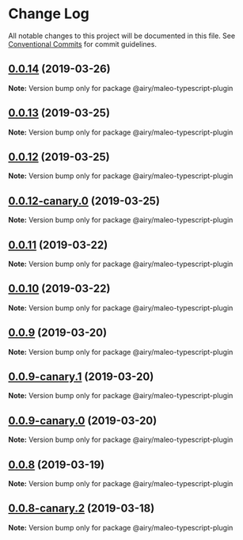 # Change Log

All notable changes to this project will be documented in this file.
See [Conventional Commits](https://conventionalcommits.org) for commit guidelines.

## [0.0.14](https://github.com/alvinkl/maleo.js/compare/@airy/maleo-typescript-plugin@0.0.12-canary.0...@airy/maleo-typescript-plugin@0.0.14) (2019-03-26)

**Note:** Version bump only for package @airy/maleo-typescript-plugin





## [0.0.13](https://github.com/alvinkl/maleo.js/compare/@airy/maleo-typescript-plugin@0.0.12-canary.0...@airy/maleo-typescript-plugin@0.0.13) (2019-03-25)

**Note:** Version bump only for package @airy/maleo-typescript-plugin





## [0.0.12](https://github.com/alvinkl/maleo.js/compare/@airy/maleo-typescript-plugin@0.0.12-canary.0...@airy/maleo-typescript-plugin@0.0.12) (2019-03-25)

**Note:** Version bump only for package @airy/maleo-typescript-plugin





## [0.0.12-canary.0](https://github.com/airyrooms/maleo.js/compare/@airy/maleo-typescript-plugin@0.0.10-canary.0...@airy/maleo-typescript-plugin@0.0.12-canary.0) (2019-03-25)

**Note:** Version bump only for package @airy/maleo-typescript-plugin





## [0.0.11](https://github.com/alvinkl/maleo.js/compare/@airy/maleo-typescript-plugin@0.0.9-canary.1...@airy/maleo-typescript-plugin@0.0.11) (2019-03-22)

**Note:** Version bump only for package @airy/maleo-typescript-plugin





## [0.0.10](https://github.com/alvinkl/maleo.js/compare/@airy/maleo-typescript-plugin@0.0.9-canary.1...@airy/maleo-typescript-plugin@0.0.10) (2019-03-22)

**Note:** Version bump only for package @airy/maleo-typescript-plugin





## [0.0.9](https://github.com/alvinkl/maleo.js/compare/@airy/maleo-typescript-plugin@0.0.9-canary.1...@airy/maleo-typescript-plugin@0.0.9) (2019-03-20)

**Note:** Version bump only for package @airy/maleo-typescript-plugin





## [0.0.9-canary.1](https://github.com/airyrooms/maleo.js/compare/@airy/maleo-typescript-plugin@0.0.8-canary.2...@airy/maleo-typescript-plugin@0.0.9-canary.1) (2019-03-20)

**Note:** Version bump only for package @airy/maleo-typescript-plugin





## [0.0.9-canary.0](https://github.com/airyrooms/maleo.js/compare/@airy/maleo-typescript-plugin@0.0.8-canary.2...@airy/maleo-typescript-plugin@0.0.9-canary.0) (2019-03-20)

**Note:** Version bump only for package @airy/maleo-typescript-plugin





## [0.0.8](https://github.com/alvinkl/maleo.js/compare/@airy/maleo-typescript-plugin@0.0.8-canary.2...@airy/maleo-typescript-plugin@0.0.8) (2019-03-19)

**Note:** Version bump only for package @airy/maleo-typescript-plugin





## [0.0.8-canary.2](https://github.com/airyrooms/maleo.js/compare/@airy/maleo-typescript-plugin@0.0.8-alpha.0...@airy/maleo-typescript-plugin@0.0.8-canary.2) (2019-03-18)

**Note:** Version bump only for package @airy/maleo-typescript-plugin
